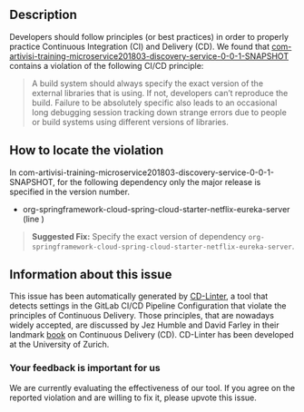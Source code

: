 
## Description
Developers should follow principles (or best practices) in order to properly practice Continuous Integration (CI) and Delivery (CD).
We found that [com-artivisi-training-microservice201803-discovery-service-0-0-1-SNAPSHOT](https://gitlab.com/training-microservices-2018-03/discovery-service/blob/master/.gitlab-ci.yml) contains a violation of the following CI/CD principle:

> A build system should always specify the exact version of the external libraries that is using.
If not, developers can’t reproduce the build. Failure to be absolutely specific also leads to an occasional long debugging session tracking down strange errors due to people or build systems using different versions of libraries.

## How to locate the violation

In com-artivisi-training-microservice201803-discovery-service-0-0-1-SNAPSHOT, for the following dependency only the major release is specified in the version number.

* org-springframework-cloud-spring-cloud-starter-netflix-eureka-server (line )

> **Suggested Fix:** Specify the exact version of dependency `org-springframework-cloud-spring-cloud-starter-netflix-eureka-server`.

## Information about this issue

This issue has been automatically generated by [CD-Linter](https://gitlab.com/Jancso/configuration-analytics), a tool that detects settings in the GitLab CI/CD Pipeline Configuration that violate the principles of Continuous Delivery. Those principles, that are nowadays widely accepted, are discussed by Jez Humble and David Farley in their landmark [book](https://www.oreilly.com/library/view/continuous-delivery-reliable/9780321670250/) on Continuous Delivery (CD). CD-Linter has been developed at the University of Zurich.

### Your feedback is important for us
We are currently evaluating the effectiveness of our tool. If you agree on the reported violation and are willing to fix it, please upvote this issue.